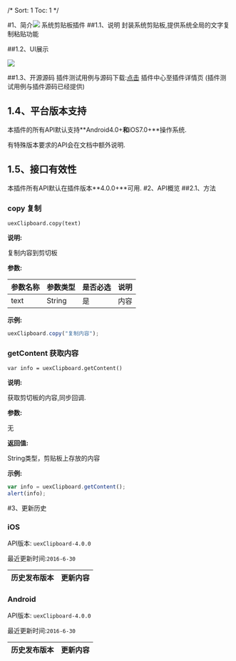 /*
Sort: 1
Toc: 1
*/


#1、简介[![](http://appcan-download.oss-cn-beijing.aliyuncs.com/%E5%85%AC%E6%B5%8B%2Fgf.png)]()<ignore>
系统剪贴板插件
##1.1、说明<ignore>
 封装系统剪贴板,提供系统全局的文字复制粘贴功能

##1.2、UI展示<ignore>

 ![](http://newdocx.appcan.cn/docximg/164619h2015x6t15y.png)

##1.3、开源源码<ignore>
插件测试用例与源码下载:[点击](http://plugin.appcan.cn/details.html?id=205_index) 插件中心至插件详情页 (插件测试用例与插件源码已经提供)
## 1.4、平台版本支持<ignore>

本插件的所有API默认支持**Android4.0+**和**iOS7.0+**操作系统.

有特殊版本要求的API会在文档中额外说明.

## 1.5、接口有效性<ignore>

本插件所有API默认在插件版本**4.0.0+**可用.
#2、API概览<ignore>
##2.1、方法<ignore>
###  copy 复制

`uexClipboard.copy(text)`

**说明:**

复制内容到剪切板

**参数:**

| 参数名称 | 参数类型   | 是否必选 | 说明   |
| ---- | ------ | ---- | ---- |
| text | String | 是    | 内容   |


**示例:**

```javascript
uexClipboard.copy("复制内容");
```
###  getContent 获取内容

`var info = uexClipboard.getContent()`

**说明:**

获取剪切板的内容,同步回调.

**参数:**

无

**返回值:**

String类型，剪贴板上存放的内容


**示例:**

```javascript
var info = uexClipboard.getContent();
alert(info);
```

#3、更新历史<ignore>

### iOS<ignore>

API版本: `uexClipboard-4.0.0`

最近更新时间:`2016-6-30`

| 历史发布版本 | 更新内容 |
| ----- | ----- |

### Android<ignore>

API版本: `uexClipboard-4.0.0`

最近更新时间:`2016-6-30`

| 历史发布版本 | 更新内容 |
| ----- | ----- |
